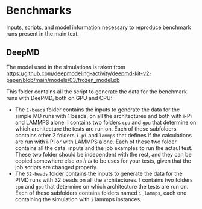 # Benchmarks 
Inputs, scripts, and model information necessary to reproduce benchmark runs present in the main text.

## DeepMD
The model used in the simulations is taken from https://github.com/deepmodeling-activity/deepmd-kit-v2-paper/blob/main/models/03/frozen_model.pb 

This folder contains all the script to generate the data for the benchmark runs with DeePMD, both on GPU and CPU:

- The `1-beads` folder contains the inputs to generate the data for the simple MD runs with 1 beads, on all the architectures and both with i-Pi and LAMMPS alone.
I contains two folders `cpu` and `gpu` that determine on which architecture the tests are run on.
Each of these subfolders contains other 2 folders `i-pi` and `lammps` that defines if the calculations are run with i-Pi or with LAMMPS alone. Each of these two folder contains all the data, inputs and the job examples to run the actaul test. These two folder should be independent with the rest, and they can be copied somewhere else *as it is* to be uses for your tests, given that the job scripts are changed properly.
- The `32-beads` folder contains the inputs to generate the data for the PIMD runs with 32 beads on all the architectures. I contains two folders `cpu` and `gpu` that determine on which architecture the tests are run on.
Each of these subfolders contains folders named `i_lammps`, each one containing the simulation with `i` lammps instances.

